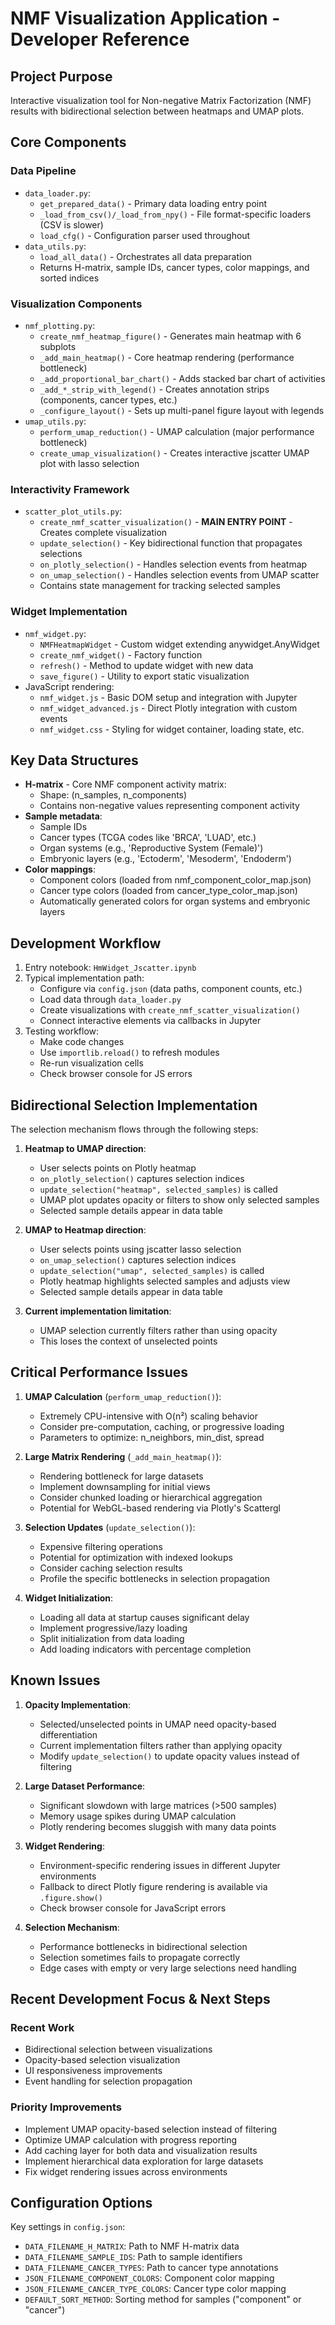 # NMF Visualization Application - Developer Reference

## Project Purpose
Interactive visualization tool for Non-negative Matrix Factorization (NMF) results with bidirectional selection between heatmaps and UMAP plots.

## Core Components

### Data Pipeline
- `data_loader.py`: 
    - `get_prepared_data()` - Primary data loading entry point
    - `_load_from_csv()/_load_from_npy()` - File format-specific loaders (CSV is slower)
    - `load_cfg()` - Configuration parser used throughout
- `data_utils.py`: 
    - `load_all_data()` - Orchestrates all data preparation
    - Returns H-matrix, sample IDs, cancer types, color mappings, and sorted indices

### Visualization Components
- `nmf_plotting.py`:
    - `create_nmf_heatmap_figure()` - Generates main heatmap with 6 subplots
    - `_add_main_heatmap()` - Core heatmap rendering (performance bottleneck)
    - `_add_proportional_bar_chart()` - Adds stacked bar chart of activities
    - `_add_*_strip_with_legend()` - Creates annotation strips (components, cancer types, etc.)
    - `_configure_layout()` - Sets up multi-panel figure layout with legends
- `umap_utils.py`:
    - `perform_umap_reduction()` - UMAP calculation (major performance bottleneck)
    - `create_umap_visualization()` - Creates interactive jscatter UMAP plot with lasso selection

### Interactivity Framework
- `scatter_plot_utils.py`:
    - `create_nmf_scatter_visualization()` - **MAIN ENTRY POINT** - Creates complete visualization
    - `update_selection()` - Key bidirectional function that propagates selections
    - `on_plotly_selection()` - Handles selection events from heatmap
    - `on_umap_selection()` - Handles selection events from UMAP scatter
    - Contains state management for tracking selected samples

### Widget Implementation
- `nmf_widget.py`:
    - `NMFHeatmapWidget` - Custom widget extending anywidget.AnyWidget
    - `create_nmf_widget()` - Factory function
    - `refresh()` - Method to update widget with new data
    - `save_figure()` - Utility to export static visualization
- JavaScript rendering:
    - `nmf_widget.js` - Basic DOM setup and integration with Jupyter
    - `nmf_widget_advanced.js` - Direct Plotly integration with custom events
    - `nmf_widget.css` - Styling for widget container, loading state, etc.

## Key Data Structures

- **H-matrix** - Core NMF component activity matrix:
  - Shape: (n_samples, n_components)
  - Contains non-negative values representing component activity
- **Sample metadata**:
  - Sample IDs
  - Cancer types (TCGA codes like 'BRCA', 'LUAD', etc.)
  - Organ systems (e.g., 'Reproductive System (Female)')
  - Embryonic layers (e.g., 'Ectoderm', 'Mesoderm', 'Endoderm')
- **Color mappings**:
  - Component colors (loaded from nmf_component_color_map.json)
  - Cancer type colors (loaded from cancer_type_color_map.json)
  - Automatically generated colors for organ systems and embryonic layers

## Development Workflow

1. Entry notebook: `HmWidget_Jscatter.ipynb`
2. Typical implementation path:
    - Configure via `config.json` (data paths, component counts, etc.)
    - Load data through `data_loader.py`
    - Create visualizations with `create_nmf_scatter_visualization()`
    - Connect interactive elements via callbacks in Jupyter
3. Testing workflow:
    - Make code changes
    - Use `importlib.reload()` to refresh modules
    - Re-run visualization cells
    - Check browser console for JS errors

## Bidirectional Selection Implementation

The selection mechanism flows through the following steps:

1. **Heatmap to UMAP direction**:
    - User selects points on Plotly heatmap
    - `on_plotly_selection()` captures selection indices
    - `update_selection("heatmap", selected_samples)` is called
    - UMAP plot updates opacity or filters to show only selected samples
    - Selected sample details appear in data table

2. **UMAP to Heatmap direction**:
    - User selects points using jscatter lasso selection
    - `on_umap_selection()` captures selection indices
    - `update_selection("umap", selected_samples)` is called
    - Plotly heatmap highlights selected samples and adjusts view
    - Selected sample details appear in data table

3. **Current implementation limitation**:
    - UMAP selection currently filters rather than using opacity
    - This loses the context of unselected points

## Critical Performance Issues

1. **UMAP Calculation** (`perform_umap_reduction()`):
    - Extremely CPU-intensive with O(n²) scaling behavior
    - Consider pre-computation, caching, or progressive loading
    - Parameters to optimize: n_neighbors, min_dist, spread

2. **Large Matrix Rendering** (`_add_main_heatmap()`):
    - Rendering bottleneck for large datasets
    - Implement downsampling for initial views
    - Consider chunked loading or hierarchical aggregation
    - Potential for WebGL-based rendering via Plotly's Scattergl

3. **Selection Updates** (`update_selection()`):
    - Expensive filtering operations
    - Potential for optimization with indexed lookups
    - Consider caching selection results
    - Profile the specific bottlenecks in selection propagation

4. **Widget Initialization**:
    - Loading all data at startup causes significant delay
    - Implement progressive/lazy loading
    - Split initialization from data loading
    - Add loading indicators with percentage completion

## Known Issues

1. **Opacity Implementation**:
    - Selected/unselected points in UMAP need opacity-based differentiation
    - Current implementation filters rather than applying opacity
    - Modify `update_selection()` to update opacity values instead of filtering

2. **Large Dataset Performance**:
    - Significant slowdown with large matrices (>500 samples)
    - Memory usage spikes during UMAP calculation
    - Plotly rendering becomes sluggish with many data points

3. **Widget Rendering**:
    - Environment-specific rendering issues in different Jupyter environments
    - Fallback to direct Plotly figure rendering is available via `.figure.show()`
    - Check browser console for JavaScript errors

4. **Selection Mechanism**:
    - Performance bottlenecks in bidirectional selection
    - Selection sometimes fails to propagate correctly
    - Edge cases with empty or very large selections need handling

## Recent Development Focus & Next Steps

### Recent Work
- Bidirectional selection between visualizations
- Opacity-based selection visualization
- UI responsiveness improvements
- Event handling for selection propagation

### Priority Improvements
- Implement UMAP opacity-based selection instead of filtering
- Optimize UMAP calculation with progress reporting
- Add caching layer for both data and visualization results
- Implement hierarchical data exploration for large datasets
- Fix widget rendering issues across environments

## Configuration Options

Key settings in `config.json`:
- `DATA_FILENAME_H_MATRIX`: Path to NMF H-matrix data
- `DATA_FILENAME_SAMPLE_IDS`: Path to sample identifiers
- `DATA_FILENAME_CANCER_TYPES`: Path to cancer type annotations
- `JSON_FILENAME_COMPONENT_COLORS`: Component color mapping
- `JSON_FILENAME_CANCER_TYPE_COLORS`: Cancer type color mapping
- `DEFAULT_SORT_METHOD`: Sorting method for samples ("component" or "cancer")
